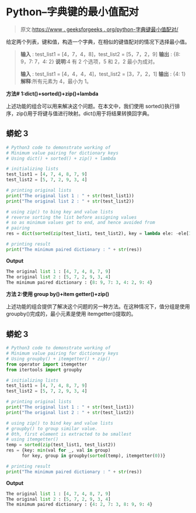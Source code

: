 # Python–字典键的最小值配对

> 原文:[https://www . geeksforgeeks . org/python-字典键最小值配对/](https://www.geeksforgeeks.org/python-minimum-value-pairing-for-dictionary-keys/)

给定两个列表，键和值，构造一个字典，在相似的键值配对的情况下选择最小值。

> **输入** : test_list1 = [4，7，4，8]，test_list2 = [5，7，2，9]
> **输出** : {8: 9，7: 7，4: 2}
> **说明**:4 有 2 个选项，5 和 2，2 最小为成对。
> 
> **输入** : test_list1 = [4，4，4，4]，test_list2 = [3，7，2，1]
> **输出** : {4: 1}
> **解释**:所有元素为 4，最小为 1。

**方法# 1:dict()+sorted()+zip()+lambda**

上述功能的组合可以用来解决这个问题。在本文中，我们使用 sorted()执行排序，zip()用于将键与值进行映射。dict()用于将结果转换回字典。

## 蟒蛇 3

```py
# Python3 code to demonstrate working of 
# Minimum value pairing for dictionary keys
# Using dict() + sorted() + zip() + lambda

# initializing lists
test_list1 = [4, 7, 4, 8, 7, 9]
test_list2 = [5, 7, 2, 9, 3, 4]

# printing original lists
print("The original list 1 : " + str(test_list1))
print("The original list 2 : " + str(test_list2))

# using zip() to bing key and value lists
# reverse sorting the list before assigning values 
# so as minimum values get to end, and hence avoided from 
# pairing 
res = dict(sorted(zip(test_list1, test_list2), key = lambda ele: -ele[1]))

# printing result 
print("The minimum paired dictionary : " + str(res))
```

**Output**

```py
The original list 1 : [4, 7, 4, 8, 7, 9]
The original list 2 : [5, 7, 2, 9, 3, 4]
The minimum paired dictionary : {8: 9, 7: 3, 4: 2, 9: 4}

```

**方法 2:使用 group by()+item getter()+zip()**

上述功能的组合提供了解决这个问题的另一种方法。在这种情况下，值分组是使用 groupby()完成的，最小元素是使用 itemgetter()提取的。

## 蟒蛇 3

```py
# Python3 code to demonstrate working of 
# Minimum value pairing for dictionary keys
# Using groupby() + itemgetter() + zip()
from operator import itemgetter
from itertools import groupby

# initializing lists
test_list1 = [4, 7, 4, 8, 7, 9]
test_list2 = [5, 7, 2, 9, 3, 4]

# printing original lists
print("The original list 1 : " + str(test_list1))
print("The original list 2 : " + str(test_list2))

# using zip() to bind key and value lists
# groupby() to group similar value.
# 0th, first element is extracted to be smallest 
# using itemgetter()
temp = sorted(zip(test_list1, test_list2))
res = {key: min(val for _, val in group)
      for key, group in groupby(sorted(temp), itemgetter(0))}

# printing result 
print("The minimum paired dictionary : " + str(res))
```

**Output**

```py
The original list 1 : [4, 7, 4, 8, 7, 9]
The original list 2 : [5, 7, 2, 9, 3, 4]
The minimum paired dictionary : {4: 2, 7: 3, 8: 9, 9: 4}

```